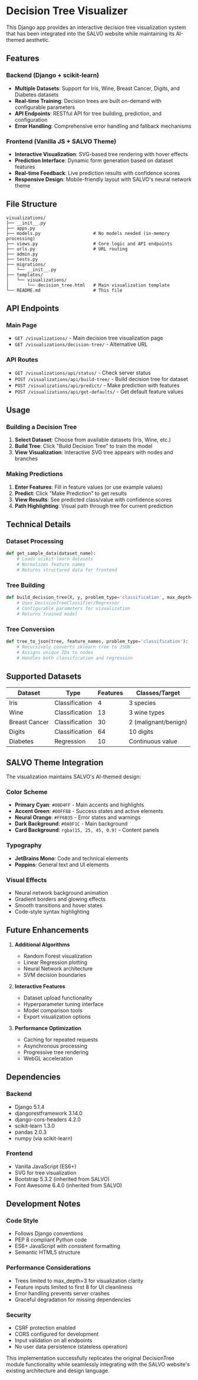 # Decision Tree Visualizer

This Django app provides an interactive decision tree visualization system that has been integrated into the SALVO website while maintaining its AI-themed aesthetic.

## Features

### Backend (Django + scikit-learn)
- **Multiple Datasets**: Support for Iris, Wine, Breast Cancer, Digits, and Diabetes datasets
- **Real-time Training**: Decision trees are built on-demand with configurable parameters
- **API Endpoints**: RESTful API for tree building, prediction, and configuration
- **Error Handling**: Comprehensive error handling and fallback mechanisms

### Frontend (Vanilla JS + SALVO Theme)
- **Interactive Visualization**: SVG-based tree rendering with hover effects
- **Prediction Interface**: Dynamic form generation based on dataset features
- **Real-time Feedback**: Live prediction results with confidence scores
- **Responsive Design**: Mobile-friendly layout with SALVO's neural network theme

## File Structure

```
visualizations/
├── __init__.py
├── apps.py
├── models.py                    # No models needed (in-memory processing)
├── views.py                     # Core logic and API endpoints
├── urls.py                      # URL routing
├── admin.py
├── tests.py
├── migrations/
│   └── __init__.py
├── templates/
│   └── visualizations/
│       └── decision_tree.html   # Main visualization template
└── README.md                    # This file
```

## API Endpoints

### Main Page
- `GET /visualizations/` - Main decision tree visualization page
- `GET /visualizations/decision-tree/` - Alternative URL

### API Routes  
- `GET /visualizations/api/status/` - Check server status
- `POST /visualizations/api/build-tree/` - Build decision tree for dataset
- `POST /visualizations/api/predict/` - Make prediction with features
- `POST /visualizations/api/get-defaults/` - Get default feature values

## Usage

### Building a Decision Tree

1. **Select Dataset**: Choose from available datasets (Iris, Wine, etc.)
2. **Build Tree**: Click "Build Decision Tree" to train the model
3. **View Visualization**: Interactive SVG tree appears with nodes and branches

### Making Predictions

1. **Enter Features**: Fill in feature values (or use example values)
2. **Predict**: Click "Make Prediction" to get results
3. **View Results**: See predicted class/value with confidence scores
4. **Path Highlighting**: Visual path through tree for current prediction

## Technical Details

### Dataset Processing
```python
def get_sample_data(dataset_name):
    # Loads scikit-learn datasets
    # Normalizes feature names  
    # Returns structured data for frontend
```

### Tree Building
```python
def build_decision_tree(X, y, problem_type='classification', max_depth=None):
    # Uses DecisionTreeClassifier/Regressor
    # Configurable parameters for visualization
    # Returns trained model
```

### Tree Conversion
```python
def tree_to_json(tree, feature_names, problem_type='classification'):
    # Recursively converts sklearn tree to JSON
    # Assigns unique IDs to nodes
    # Handles both classification and regression
```

## Supported Datasets

| Dataset | Type | Features | Classes/Target |
|---------|------|----------|----------------|
| Iris | Classification | 4 | 3 species |
| Wine | Classification | 13 | 3 wine types |
| Breast Cancer | Classification | 30 | 2 (malignant/benign) |
| Digits | Classification | 64 | 10 digits |
| Diabetes | Regression | 10 | Continuous value |

## SALVO Theme Integration

The visualization maintains SALVO's AI-themed design:

### Color Scheme
- **Primary Cyan**: `#00D4FF` - Main accents and highlights
- **Accent Green**: `#00FF88` - Success states and active elements  
- **Neural Orange**: `#FF6B35` - Error states and warnings
- **Dark Background**: `#0A0F1C` - Main background
- **Card Background**: `rgba(15, 25, 45, 0.9)` - Content panels

### Typography
- **JetBrains Mono**: Code and technical elements
- **Poppins**: General text and UI elements

### Visual Effects
- Neural network background animation
- Gradient borders and glowing effects
- Smooth transitions and hover states
- Code-style syntax highlighting

## Future Enhancements

1. **Additional Algorithms**
   - Random Forest visualization
   - Linear Regression plotting  
   - Neural Network architecture
   - SVM decision boundaries

2. **Interactive Features**
   - Dataset upload functionality
   - Hyperparameter tuning interface
   - Model comparison tools
   - Export visualization options

3. **Performance Optimization**
   - Caching for repeated requests
   - Asynchronous processing
   - Progressive tree rendering
   - WebGL acceleration

## Dependencies

### Backend
- Django 5.1.4
- djangorestframework 3.14.0
- django-cors-headers 4.2.0
- scikit-learn 1.3.0
- pandas 2.0.3
- numpy (via scikit-learn)

### Frontend
- Vanilla JavaScript (ES6+)
- SVG for tree visualization
- Bootstrap 5.3.2 (inherited from SALVO)
- Font Awesome 6.4.0 (inherited from SALVO)

## Development Notes

### Code Style
- Follows Django conventions
- PEP 8 compliant Python code
- ES6+ JavaScript with consistent formatting
- Semantic HTML5 structure

### Performance Considerations
- Trees limited to max_depth=3 for visualization clarity
- Feature inputs limited to first 8 for UI cleanliness  
- Error handling prevents server crashes
- Graceful degradation for missing dependencies

### Security
- CSRF protection enabled
- CORS configured for development
- Input validation on all endpoints
- No user data persistence (stateless operation)

This implementation successfully replicates the original DecisionTree module functionality while seamlessly integrating with the SALVO website's existing architecture and design language.
